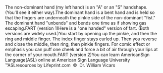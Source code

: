 The non-dominant hand (my left hand) is an "A" or an "S" handshape. 
	(You'll see it either way).The dominant hand is a bent hand and is held so that the fingers are 
	underneath the pinkie side of the non-dominant "fist." The dominant hand 
	"unbends" and bends one time as if showing gas escaping.FART (version 1)Here is a "one handed" version of fart. (Both versions are widely used.)You start by opening up the pinkie, and then the ring and middle 
			finger. The index finger stays curled up. Then you reverse and close 
			the middle, then ring, then pinkie fingers. For comic effect or 
			emphasis you can puff one cheek and force a bit of air through your 
			lips at the corner of your mouth.FART (version 2)You can learn AmericanSign 
		Language(ASL) online at American Sign Language University ™ASLresources 
		by Lifeprint.com  ©  Dr. William Vicars
